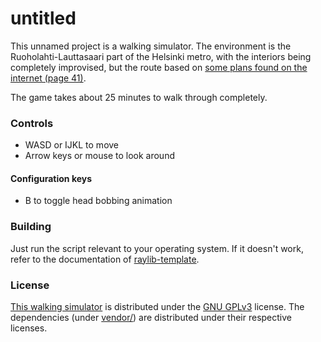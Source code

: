 # untitled
This unnamed project is a walking simulator. The environment is the
Ruoholahti-Lauttasaari part of the Helsinki metro, with the interiors
being completely improvised, but the route based on [some plans found
on the internet (page 41)][metro-plan].

The game takes about 25 minutes to walk through completely.

### Controls
- WASD or IJKL to move
- Arrow keys or mouse to look around

#### Configuration keys
- B to toggle head bobbing animation

### Building
Just run the script relevant to your operating system. If it doesn't
work, refer to the documentation of
[raylib-template](https://git.neon.moe/neon/raylib-template).

### License
[This walking simulator](src/) is distributed under the [GNU
GPLv3](LICENSE.md) license. The dependencies (under
[vendor/](vendor/)) are distributed under their respective licenses.

[metro-plan]: https://www.hel.fi/hel2/ksv/Aineistot/maanalainen/Maanalaisen_yleiskaavan_selostus.pdf "A PDF containing the mentioned plans"
